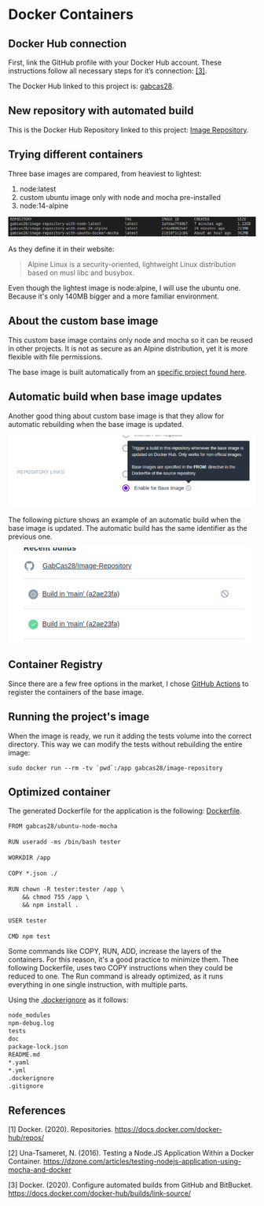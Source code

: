 # Docker Containers

## Docker Hub connection

First, link the GitHub profile with your Docker Hub account. These instructions follow all necessary steps for it’s connection: [[3]][automatic builds].

The Docker Hub linked to this project is: [gabcas28](https://hub.docker.com/repository/docker/gabcas28/).

## New repository with automated build

This is the Docker Hub Repository linked to this project: [Image Repository](https://hub.docker.com/repository/docker/gabcas28/image-repository).

## Trying different containers

Three base images are compared, from heaviest to lightest:

1. node:latest
2. custom ubuntu image only with node and mocha pre-installed
3. node:14-alpine

![Image comparison](./img/Image-size-comparison.png)

As they define it in their website:

> Alpine Linux is a security-oriented, lightweight Linux distribution based on musl libc and busybox.

Even though the lightest image is node:alpine, I will use the ubuntu one. Because it's only 140MB bigger and a more familiar environment.

## About the custom base image

This custom base image contains only node and mocha so it can be reused in other projects. It is not as secure as an Alpine distribution, yet it is more flexible with file permissions.

The base image is built automatically from an [specific project found here](https://github.com/GabCas28/ubuntu-node-mocha).


## Automatic build when base image updates

Another good thing about custom base image is that they allow for automatic rebuilding when the base image is updated.

![Trigger image build](./img/base-image-build.png)

The following picture shows an example of an automatic build when the base image is updated. The automatic build has the same identifier as the previous one.

![Automatic update](./img/automatic-update.png)

## Container Registry

Since there are a few free options in the market, I chose [GitHub Actions](https://github.com/GabCas28/ubuntu-node-mocha/actions/runs/429876969) to register the containers of the base image.

## Running the project's image

When the image is ready, we run it adding the tests volume into the correct directory. This way we can modify the tests without rebuilding the entire image:

    sudo docker run --rm -tv `pwd`:/app gabcas28/image-repository

## Optimized container

The generated Dockerfile for the application is the following: [Dockerfile](../Dockerfile).

    FROM gabcas28/ubuntu-node-mocha

    RUN useradd -ms /bin/bash tester

    WORKDIR /app

    COPY *.json ./ 

    RUN chown -R tester:tester /app \
        && chmod 755 /app \
        && npm install .

    USER tester

    CMD npm test

Some commands like COPY, RUN, ADD, increase the layers of the containers. For this reason, it's a good practice to minimize them. Thee following Dockerfile, uses two COPY instructions when they could be reduced to one. The Run command is already optimized, as it runs everything in one single instruction, with multiple parts.

Using the  [.dockerignore](../.dockerignore) as it follows:

    node_modules
    npm-debug.log
    tests
    doc
    package-lock.json
    README.md
    *.yaml
    *.yml
    .dockerignore
    .gitignore


## References

[1] Docker. (2020). Repositories. https://docs.docker.com/docker-hub/repos/

[2] Una-Tsameret, N. (2016). Testing a Node.JS Application Within a Docker Container. https://dzone.com/articles/testing-nodejs-application-using-mocha-and-docker

[3] Docker. (2020). Configure automated builds from GitHub and BitBucket. https://docs.docker.com/docker-hub/builds/link-source/

[docker repos]:https://docs.docker.com/docker-hub/repos/
[testing node]:https://dzone.com/articles/testing-nodejs-application-using-mocha-and-docker
[automatic builds]:https://docs.docker.com/docker-hub/builds/link-source/